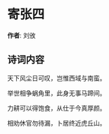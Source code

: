# 寄张四

**作者**: 刘攽

## 诗词内容

天下风尘日可叹，岂惟西域与南蛮。

举世相争蜗角里，此身无事马蹄间。

力耕可以得饱食，从仕于今真厚颜。

相劝休官勿待漏，卜居终近虎丘山。

